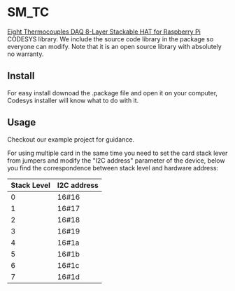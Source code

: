 # SM_TC

[Eight Thermocouples DAQ 8-Layer Stackable HAT for Raspberry Pi](https://sequentmicrosystems.com/products/eight-thermocouples-daq-8-layer-stackable-hat-for-raspberry-pi) CODESYS library.
We include the source code library in the package so everyone can modify. Note that it is an open source library with absolutely no warranty.
## Install
For easy install downoad the .package file and open it on your computer, Codesys installer will know what to do with it.
## Usage
Checkout our example project for guidance.

For using multiple card in the same time you need to set the card stack lever from jumpers and modify the "I2C address" parameter of the  device, below you find the correspondence between stack level and hardware address:

| Stack Level | I2C address |
| --- | --- |
| 0 | 16#16 |
| 1 | 16#17 |
| 2 | 16#18 |
| 3 | 16#19 |
| 4 | 16#1a |
| 5 | 16#1b |
| 6 | 16#1c |
| 7 | 16#1d |
